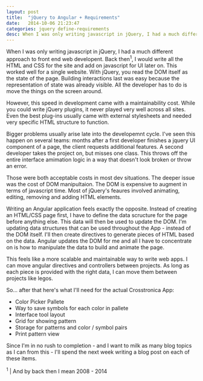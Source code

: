 ```yaml
---
layout: post
title:  "jQuery to Angular + Requirements"
date:   2014-10-06 21:23:47
categories: jquery define-requirements
desc: When I was only writing javascript in jQuery, I had a much different approach to front end web developent. Back then, I would write all the HTML and CSS for the site and add on javascript for UI later on.
---
```


When I was only writing javascript in jQuery, I had a much different approach to front end web developent. Back then<sup>1</sup>, I would write all the HTML and CSS for the site and add on javascript for UI later on. This worked well for a single website. With jQuery, you read the DOM itself as the state of the page. Building interactions last was easy because the representation of state was already visible. All the developer has to do is move the things on the screen around.

However, this speed in development came with a maintainability cost. While you could write jQuery plugins, it never played very well across all sites. Even the best plug-ins usually came with external stylesheets and needed very specific HTML structure to function.

Bigger problems usually arise late into the developemnt cycle. I've seen this happen on several teams: months after a first developer finishes a jquery UI component of a page, the client requests additional features. A second developer takes the project on, but misses one class. This throws off the entire interface amimation logic in a way that doesn't look broken or throw an error.

Those were both acceptable costs in most dev situations. The deeper issue was the cost of DOM manipultaion. The DOM is expensive to augment in terms of javascript time. Most of jQuery's feaures involved animating, editing, removing and adding HTML elements.

Writing an Angular application feels exactly the opposite. Instead of creating an HTML/CSS page first, I have to define the data scructure for the page before anything else. This data will then be used to update the DOM. I'm updating data structures that can be used throughout the App - instead of the DOM itself. I'll then create directives to generate pieces of HTML based on the data. Angular updates the DOM for me and all I have to concentrate on is how to manipulate the data to build and animate the page.

This feels like a more scalable and maintainable way to write web apps. I can move  angular directives and controllers between projects. As long as each piece is provided with the right data, I can move them between projects like legos.

So... after that here's what I'll need for the actual Crosstronica App:

- Color Picker Pallete
- Way to save symbols for each color in pallete
- Interface tool layout
- Grid for showing pattern
- Storage for patterns and color / symbol pairs
- Print pattern view

Since I'm in no rush to completion - and I want to milk as many blog topics as I can from this - I'll spend the next week writing a blog post on each of these items.

<sup>1</sup> | And by back then I mean 2008 - 2014

[book-nook]: http://www.carinslater.com/booknook/
